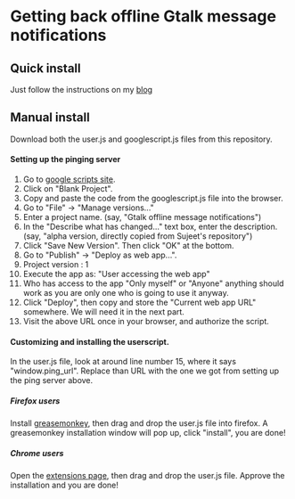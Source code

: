 Getting back offline Gtalk message notifications
================================================

Quick install
-------------
Just follow the instructions on my [blog][1]

Manual install
--------------

Download both the user.js and googlescript.js files from this repository.

#### Setting up the pinging server

1. Go to [google scripts site][2].
1. Click on "Blank Project".
1. Copy and paste the code from the googlescript.js file into the browser.
1. Go to "File" -> "Manage versions..."
1. Enter a project name. (say, "Gtalk offline message notifications")
1. In the "Describe what has changed..." text box, enter the description. (say, "alpha version, directly copied from Sujeet's repository")
1. Click "Save New Version". Then click "OK" at the bottom.
1. Go to "Publish" -> "Deploy as web app...".
1. Project version : 1
1. Execute the app as: "User accessing the web app"
1. Who has access to the app "Only myself" or "Anyone" anything should work as you are only one who is going to use it anyway.
1. Click "Deploy", then copy and store the "Current web app URL" somewhere. We will need it in the next part.
1. Visit the above URL once in your browser, and authorize the script.

#### Customizing and installing the userscript.

In the user.js file, look at around line number 15, where it says "window.ping_url". Replace than URL with the one we got from setting up the ping server above.

##### Firefox users
Install [greasemonkey][3], then drag and drop the user.js file into firefox. A greasemonkey installation window will pop up, click "install", you are done!

##### Chrome users
Open the [extensions page][4], then drag and drop the user.js file. Approve the installation and you are done!

[1]:http://blog.sujeet.me/2013/07/get-back-gtalk-offline-message-notifications.html
[2]:https://script.google.com
[3]:https://addons.mozilla.org/en-US/firefox/addon/greasemonkey/
[4]:chrome://extensions/
